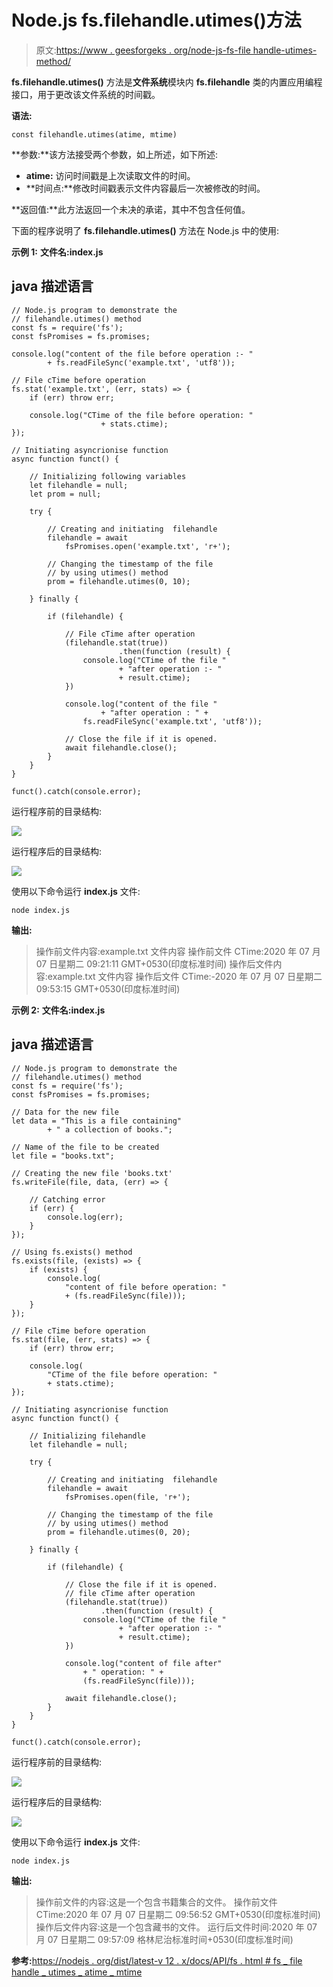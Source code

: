 # Node.js fs.filehandle.utimes()方法

> 原文:[https://www . geesforgeks . org/node-js-fs-file handle-utimes-method/](https://www.geeksforgeeks.org/node-js-fs-filehandle-utimes-method/)

**fs.filehandle.utimes()** 方法是**文件系统**模块内 **fs.filehandle** 类的内置应用编程接口，用于更改该文件系统的时间戳。

**语法:**

```
const filehandle.utimes(atime, mtime)
```

**参数:**该方法接受两个参数，如上所述，如下所述:

*   **atime:** 访问时间戳是上次读取文件的时间。
*   **时间点:**修改时间戳表示文件内容最后一次被修改的时间。

**返回值:**此方法返回一个未决的承诺，其中不包含任何值。

下面的程序说明了 **fs.filehandle.utimes()** 方法在 Node.js 中的使用:

**示例 1:** **文件名:index.js**

## java 描述语言

```
// Node.js program to demonstrate the
// filehandle.utimes() method
const fs = require('fs');
const fsPromises = fs.promises;

console.log("content of the file before operation :- "
        + fs.readFileSync('example.txt', 'utf8'));

// File cTime before operation
fs.stat('example.txt', (err, stats) => {
    if (err) throw err;

    console.log("CTime of the file before operation: "
                    + stats.ctime);
});

// Initiating asyncrionise function
async function funct() {

    // Initializing following variables
    let filehandle = null;
    let prom = null;

    try {

        // Creating and initiating  filehandle
        filehandle = await
            fsPromises.open('example.txt', 'r+');

        // Changing the timestamp of the file
        // by using utimes() method
        prom = filehandle.utimes(0, 10);

    } finally {

        if (filehandle) {

            // File cTime after operation
            (filehandle.stat(true))
                        .then(function (result) {
                console.log("CTime of the file "
                        + "after operation :- "
                        + result.ctime);
            })

            console.log("content of the file "
                    + "after operation : " +
                fs.readFileSync('example.txt', 'utf8'));

            // Close the file if it is opened.
            await filehandle.close();
        }
    }
}

funct().catch(console.error);
```

运行程序前的目录结构:

![](img/01f73ba41511f0178722008f0b80ab52.png)

运行程序后的目录结构:

![](img/01f73ba41511f0178722008f0b80ab52.png)

使用以下命令运行 **index.js** 文件:

```
node index.js
```

**输出:**

> 操作前文件内容:example.txt 文件内容
> 操作前文件 CTime:2020 年 07 月 07 日星期二 09:21:11 GMT+0530(印度标准时间)
> 操作后文件内容:example.txt 文件内容
> 操作后文件 CTime:-2020 年 07 月 07 日星期二 09:53:15 GMT+0530(印度标准时间)

**示例 2:** **文件名:index.js**

## java 描述语言

```
// Node.js program to demonstrate the
// filehandle.utimes() method
const fs = require('fs');
const fsPromises = fs.promises;

// Data for the new file
let data = "This is a file containing"
        + " a collection of books.";

// Name of the file to be created
let file = "books.txt";

// Creating the new file 'books.txt'
fs.writeFile(file, data, (err) => {

    // Catching error
    if (err) {
        console.log(err);
    }
});

// Using fs.exists() method
fs.exists(file, (exists) => {
    if (exists) {
        console.log(
            "content of file before operation: "
            + (fs.readFileSync(file)));
    }
});

// File cTime before operation
fs.stat(file, (err, stats) => {
    if (err) throw err;

    console.log(
        "CTime of the file before operation: "
        + stats.ctime);
});

// Initiating asyncrionise function
async function funct() {

    // Initializing filehandle
    let filehandle = null;

    try {

        // Creating and initiating  filehandle
        filehandle = await
            fsPromises.open(file, 'r+');

        // Changing the timestamp of the file
        // by using utimes() method
        prom = filehandle.utimes(0, 20);

    } finally {

        if (filehandle) {

            // Close the file if it is opened.
            // file cTime after operation
            (filehandle.stat(true))
                    .then(function (result) {
                console.log("CTime of the file "
                        + "after operation :- "
                        + result.ctime);
            })

            console.log("content of file after"
                + " operation: " +
                (fs.readFileSync(file)));

            await filehandle.close();
        }
    }
}

funct().catch(console.error);
```

运行程序前的目录结构:

![](img/01f73ba41511f0178722008f0b80ab52.png)

运行程序后的目录结构:

![](img/0ecf2ff4cf6c5de99b63f81df99f18a4.png)

使用以下命令运行 **index.js** 文件:

```
node index.js
```

**输出:**

> 操作前文件的内容:这是一个包含书籍集合的文件。
> 操作前文件 CTime:2020 年 07 月 07 日星期二 09:56:52 GMT+0530(印度标准时间)
> 操作后文件内容:这是一个包含藏书的文件。
> 运行后文件时间:2020 年 07 月 07 日星期二 09:57:09 格林尼治标准时间+0530(印度标准时间)

**参考:**[https://nodejs . org/dist/latest-v 12 . x/docs/API/fs . html # fs _ file handle _ utimes _ atime _ mtime](https://nodejs.org/dist/latest-v12.x/docs/api/fs.html#fs_filehandle_utimes_atime_mtime)